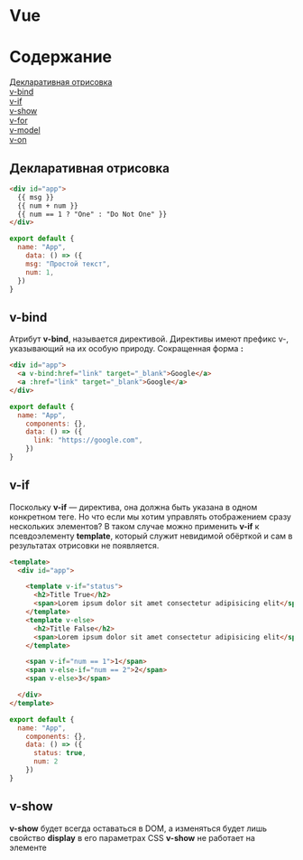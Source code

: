 # Vue
# Содержание

[Декларативная отрисовка](#rendering)  
[v-bind](#v-bind)  
[v-if](#v-if)  
[v-show](#v-show)  
[v-for](#v-for)  
[v-model](#v-model)   
[v-on](#v-on)  



<a name="rendering"><h2>Декларативная отрисовка</h2></a>
```html
<div id="app">
  {{ msg }}
  {{ num + num }}
  {{ num == 1 ? "One" : "Do Not One" }}
</div>
```

```javascript
export default {
  name: "App",
    data: () => ({
    msg: "Простой текст",
    num: 1,
  })
}

```

<a name="v-bind"><h2>v-bind</h2></a>
Атрибут **v-bind**, называется директивой. Директивы имеют префикс v-, указывающий на их особую природу.
Сокращенная форма **:**

```html
<div id="app">
  <a v-bind:href="link" target="_blank">Google</a>
  <a :href="link" target="_blank">Google</a>
</div>

```

```javascript
export default {
  name: "App",
    components: {},
    data: () => ({
      link: "https://google.com",
    })
}
```

<a name="v-if"><h2>v-if</h2></a>
Поскольку **v-if** — директива, она должна быть указана в одном конкретном теге. Но что если мы хотим управлять отображением сразу нескольких элементов? В таком случае можно применить **v-if** к псевдоэлементу **template**, который служит невидимой обёрткой и сам в результатах отрисовки не появляется.

```html
<template>
  <div id="app">

    <template v-if="status">
      <h2>Title True</h2>
      <span>Lorem ipsum dolor sit amet consectetur adipisicing elit</span>
    </template>
    <template v-else>
      <h2>Title False</h2>
      <span>Lorem ipsum dolor sit amet consectetur adipisicing elit</span>
    </template>

    <span v-if="num == 1">1</span>
    <span v-else-if="num == 2">2</span>
    <span v-else>3</span>

  </div>
</template>
```

```javascript
export default {
  name: "App",
    components: {},
    data: () => ({
      status: true,
      num: 2
    })
}
```

<a name="v-show"><h2>v-show</h2></a>
**v-show** будет всегда оставаться в DOM, а изменяться будет лишь свойство **display** в его параметрах CSS
**v-show** не работает на элементе <template> и не работает с **v-else**

```html
<template>
  <div id="app">
    <h1 v-show="status">Привет!</h1>
  </div>
</template>

```

```javascript
export default {
  name: "App",
  data: () => ({
    status: true,
  })
}
```

<a name="v-for"><h2>v-for</h2></a>
```html
<template>
  <div id="app">
    <div v-for="(item, index) in todos" :key="index">
      <h1>{{ item.title }}</h1>
      <p>{{ item.id }}: {{ item.text }}</p>
    </div>
    
    <ul>
      <li v-for="(list, index) in lists" :key="index">{{list}}</li>
    </ul>
  </div>
</template>
```

```javascript
export default {
  name: "App",
  data: () => ({
    todos: [
      { id:1, title: "JS", text: 'Изучить JavaScript' },
      { id:2, title: "Vue", text: 'Изучить Vue' },
      { id:3, title: "CSS", text: 'Создать что-нибудь классное с CSS' }
    ],
    lists: [1,2,3,4]
  })
};
```

<a name="v-on"><h2>v-on</h2></a>
## Event v-on
**v-on** для отслеживания событий
**@** - Сокращенная форма

* stop — вызовет event.stopPropagation().
* prevent — вызовет event.preventDefault().
* capture — добавит подписку в режиме capture.
* self — вызовет обработчик только если событие возникло непосредственно на этом элементе.
* {keyCode | keyAlias} — вызывает обработчик только при нажатии определённой клавиши.
* native — подписаться на нативное событие на корневом элементе компонента.
* once — вызовет обработчик не больше одного раза.
* left - (2.2.0) вызов обработчика только по событию нажатия левой кнопки мыши.
* right - (2.2.0) вызов обработчика только по событию нажатия правой кнопки мыши.
* middle - (2.2.0) вызов обработчика только по событию нажатия средней кнопки мыши.
* passive - (2.3.0+) вызов обработчика события DOM с опцией { passive: true }.

```html
<template>
  <div id="app">
    <button @click.prevent="clickMy">Counter</button>
    <p>{{ counter }}</p>
  </div>
</template>
```

```javascript
export default {
  name: "App",
  data: () => ({
    counter: 0
  }),
  methods: {
    clickMy: function () {
      this.counter++
    }
  },
};
```

<a name="v-model"><h2>v-model</h2></a>
Позволяющую легко связывать элементы форм и состояние приложения

Используется только с:
* input
* select
* textarea
* компонентами

Модификаторы:
* lazy — подписаться на события change, а не input
* number — приводить корректную введённую строку к числу
* trim — удалять пробелы в начале и в конце введённой строки

```html
<template>
  <div id="app">
    <input v-model="inputMsg" type="text" name="" id="">
    <p>{{ inputMsg }}</p>
  </div>
</template>
```

```javascript
export default {
  name: "App",
  data: () => ({
     inputMsg: null
  }),
};
```